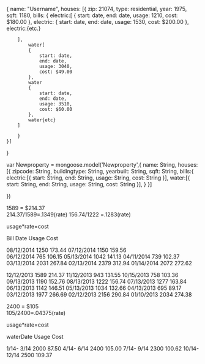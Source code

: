 

<!-- Architecture of DB  -->
{
	name: "Username",
	houses: [{
		zip: 21074,
		type: residential,
		year: 1975,
		sqft: 1180,
		<!-- object of array of bill objects -->
		bills: {
			electric:[
			{
				start: date, 
				end: date,
				usage: 1210,
				cost: $180.00
			},
			electric:
			{
				start: date, 
				end: date,
				usage: 1530,
				cost: $200.00
			},
			electric:{etc.}

		],
			water[
			{
				start: date, 
				end: date,
				usage: 3040,
				cost: $49.00
			},			
			water
			{
				start: date, 
				end: date,
				usage: 3510,
				cost: $60.00
			},			
			water{etc}
		]

		}
	}]
}




<!-- SCHEMA FOR DATA -->

var Newproperty = mongoose.model('Newproperty',{
	name: String,
	houses:[{
		zipcode: String,
		buildingtype: String,
		yearbuilt: String,
		sqft: String,
		bills:{
			electric:[{
				start: String,
				end: String,
				usage: String,
				cost: String
			}],
			water:[{
				start: String,
				end: String,
				usage: String,
				cost: String
			}],
		}
	}]


})

1589 = $214.37  
214.37/1589=.1349(rate)
156.74/1222  =.1283(rate)

usage*rate=cost


Bill Date    Usage   Cost	



08/12/2014	1250 	173.44
07/12/2014	1150  	159.56	
06/12/2014	765  	106.15
05/13/2014	1042 	141.13
04/11/2014	739  	102.37
03/13/2014	2031 	267.84
02/13/2014	2379 	312.94 
01/14/2014	2072 	272.62
	
12/12/2013	1589 	214.37
11/12/2013	943  	131.55
10/15/2013	758  	103.36
09/13/2013	1190 	152.76 
08/13/2013	1222 	156.74
07/13/2013	1277	163.84
06/13/2013	1142	146.51
05/13/2013	1034	132.66
04/13/2013	695		89.17
03/12/2013	1977	266.69
02/12/2013	2156	290.84
01/10/2013	2034 	274.38




2400 = $105  
105/2400=.04375(rate)

usage*rate=cost

waterDate    Usage   Cost	
	
1/14- 3/14		2000     87.50
4/14- 6/14		2400     105.00
7/14- 9/14		2300     100.62
10/14- 12/14	2500     109.37


































